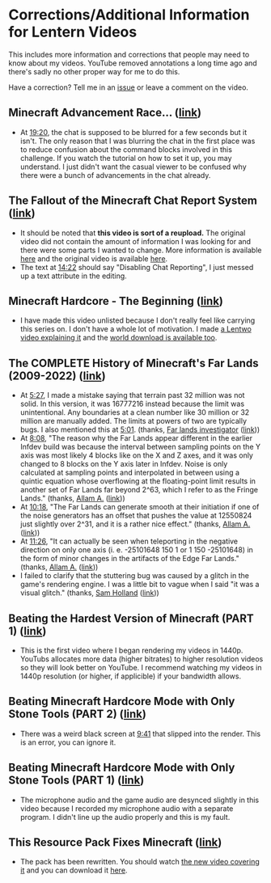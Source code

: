 # Corrections/Additional Information for Lentern Videos
This includes more information and corrections that people may need to know about my videos. YouTube removed annotations a long time ago and there's sadly  no other proper way for me to do this.

Have a correction? Tell me in an [issue](https://github.com/Lentern/Corrections/issues) or leave a comment on the video.

## Minecraft Advancement Race... ([link](https://www.youtube.com/watch?v=v7vv567U08E))
* At [19:20](https://youtu.be/v7vv567U08E?t=1160), the chat is supposed to be blurred for a few seconds but it isn't. The only reason that I was blurring the chat in the first place was to reduce confusion about the command blocks involved in this challenge. If you watch the tutorial on how to set it up, you may understand. I just didn't want the casual viewer to be confused why there were a bunch of advancements in the chat already.

## The Fallout of the Minecraft Chat Report System ([link](https://www.youtube.com/watch?v=qnAt-bOY1_8))
* It should be noted that **this video is sort of a reupload.** The original video did not contain the amount of information I was looking for and there were some parts I wanted to change. More information is available [here](https://www.youtube.com/post/UgkxSdi6waQMUD10uN04ajVLNJJzz4CZH84F) and the original video is available [here](https://www.youtube.com/watch?v=Twnj0t-neqo).
* The text at [14:22](https://www.youtube.com/watch?v=qnAt-bOY1_8&t=862s) should say "Disabling Chat Reporting", I just messed up a text attribute in the editing.

## Minecraft Hardcore - The Beginning ([link](https://www.youtube.com/watch?v=-Z222E-7tk0))
* I have made this video unlisted because I don't really feel like carrying this series on. I don't have a whole lot of motivation. I made [a Lentwo video explaining it](https://www.youtube.com/watch?v=geiVnrtE2zY) and the [world download is available too](https://drive.google.com/file/d/1J5j4CH3Fi1aq5nmoiAnfidTngCB2wy9v).

## The COMPLETE History of Minecraft's Far Lands (2009-2022) ([link](https://www.youtube.com/watch?v=ExqfNJivDYA))
* At [5:27](https://www.youtube.com/watch?v=ExqfNJivDYA&t=327s), I made a mistake saying that terrain past 32 million was not solid. In this version, it was 16777216 instead because the limit was unintentional. Any boundaries at a clean number like 30 million or 32 million are manually added. The limits at powers of two are typically bugs. I also mentioned this at [5:01](https://www.youtube.com/watch?v=ExqfNJivDYA&t=301s). (thanks, [Far lands investigator](https://www.youtube.com/channel/UCrMgOfAQSf2cmgf0DVMC3lA) ([link](https://www.youtube.com/watch?v=ExqfNJivDYA&lc=UgxphaFi3-4fR2FKpBl4AaABAg)))
* At [8:08](https://www.youtube.com/watch?v=ExqfNJivDYA&t=488s), "The reason why the Far Lands appear different in the earlier Infdev build was because the interval between sampling points on the Y axis was most likely 4 blocks like on the X and Z axes, and it was only changed to 8 blocks on the Y axis later in Infdev. Noise is only calculated at sampling points and interpolated in between using a quintic equation whose overflowing at the floating-point limit results in another set of Far Lands far beyond 2^63, which I refer to as the Fringe Lands." (thanks, [Allam A.](https://www.youtube.com/channel/UC4B9cOO6KxTDVnnbvRbDJGw) ([link](https://www.youtube.com/watch?v=ExqfNJivDYA&lc=Ugz83mbqQ9myVhaOWmx4AaABAg)))
* At [10:18](https://www.youtube.com/watch?v=ExqfNJivDYA&t=618s), "The Far Lands can generate smooth at their initiation if one of the noise generators has an offset that pushes the value at 12550824 just slightly over 2^31, and it is a rather nice effect." (thanks, [Allam A.](https://www.youtube.com/channel/UC4B9cOO6KxTDVnnbvRbDJGw) ([link](https://www.youtube.com/watch?v=ExqfNJivDYA&lc=Ugz83mbqQ9myVhaOWmx4AaABAg)))
* At [11:26](https://www.youtube.com/watch?v=ExqfNJivDYA&t=686s), "It can actually be seen when teleporting in the negative direction on only one axis (i. e. -25101648 150 1 or 1 150 -25101648) in the form of minor changes in the artifacts of the Edge Far Lands." (thanks, [Allam A.](https://www.youtube.com/channel/UC4B9cOO6KxTDVnnbvRbDJGw) ([link](https://www.youtube.com/watch?v=ExqfNJivDYA&lc=Ugz83mbqQ9myVhaOWmx4AaABAg)))
* I failed to clarify that the stuttering bug was caused by a glitch in the game's rendering engine. I was a little bit to vague when I said "it was a visual glitch." (thanks, [Sam Holland](https://www.youtube.com/channel/UCDAlBb_gXZKOilekvtGjBWg) ([link](https://www.youtube.com/watch?v=ExqfNJivDYA&lc=UgzzKxnBXXG3cvBIubt4AaABAg)))

## Beating the Hardest Version of Minecraft (PART 1) ([link](https://www.youtube.com/watch?v=iy1t-AnpFGY))
* This is the first video where I began rendering my videos in 1440p. YouTubs allocates more data (higher bitrates) to higher resolution videos so they will look better on YouTube. I recommend watching my videos in 1440p resolution (or higher, if applicible) if your bandwidth allows.

## Beating Minecraft Hardcore Mode with Only Stone Tools (PART 2) ([link](https://www.youtube.com/watch?v=yJpjw3mq_SI))
* There was a weird black screen at [9:41](https://www.youtube.com/watch?v=yJpjw3mq_SI&t=581s) that slipped into the render. This is an error, you can ignore it.

## Beating Minecraft Hardcore Mode with Only Stone Tools (PART 1) ([link](https://www.youtube.com/watch?v=ner8qSl9-jE))
* The microphone audio and the game audio are desynced slightly in this video because I recorded my microphone audio with a separate program. I didn't line up the audio properly and this is my fault.

## This Resource Pack Fixes Minecraft ([link](https://www.youtube.com/watch?v=x8CY5Kjfefg))
* The pack has been rewritten. You should watch [the new video covering it](https://www.youtube.com/watch?v=SYeWRhQd9Ro) and you can download it [here](https://github.com/Lentern/Texture-Updates/releases/latest).
